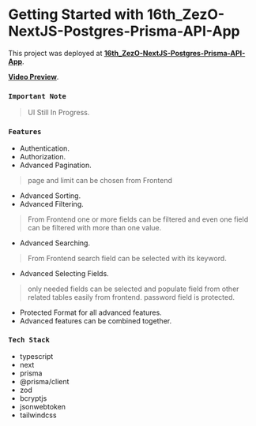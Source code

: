 # Getting Started with 16th_ZezO-NextJS-Postgres-Prisma-API-App

This project was deployed at **[16th_ZezO-NextJS-Postgres-Prisma-API-App](https://16th-zez-o-next-js-postgres-prisma-api-app.vercel.app/)**.

**[Video Preview](https://youtu.be/bYm_jrLtp4g)**.

### `Important Note`

> UI Still In Progress.

### `Features`


* Authentication.
* Authorization.
* Advanced Pagination.
> page and limit can be chosen from Frontend
* Advanced Sorting.
* Advanced Filtering.
> From Frontend one or more fields can be filtered and even one field can be filtered with more than one value.
* Advanced Searching.
> From Frontend search field can be selected with its keyword.
* Advanced Selecting Fields.
> only needed fields can be selected and populate field from other related tables easily from frontend.
> password field is protected.
* Protected Format for all advanced features.
* Advanced features can be combined together.

### `Tech Stack`

* typescript
* next
* prisma
* @prisma/client
* zod
* bcryptjs
* jsonwebtoken
* tailwindcss